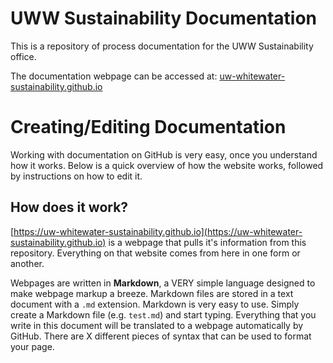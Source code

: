 # UWW Sustainability Documentation
This is a repository of process documentation for the UWW Sustainability office.

The documentation webpage can be accessed at:
[uw-whitewater-sustainability.github.io](https://uw-whitewater-sustainability.github.io)

# Creating/Editing Documentation
Working with documentation on GitHub is very easy, once you understand how it works. Below is a quick overview of how the 
website works, followed by instructions on how to edit it.

## How does it work?
[https://uw-whitewater-sustainability.github.io](https://uw-whitewater-sustainability.github.io)
is a webpage that pulls it's information from this repository. Everything on that website comes from here in one form or another.

Webpages are written in **Markdown**, a VERY simple language designed to make webpage markup a breeze. 
Markdown files are stored in a text document with a `.md` extension. Markdown is very easy to use. 
Simply create a Markdown file (e.g. `test.md`) and start typing. Everything that you write in this document 
will be translated to a webpage automatically by GitHub. There are X different pieces of syntax that can be used to format your page.


